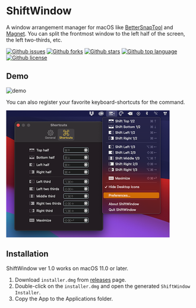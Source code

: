 # ShiftWindow

<!-- ## Short Description -->

A window arrangement manager for macOS like [BetterSnapTool](https://apps.apple.com/us/app/bettersnaptool/id417375580) and [Magnet](https://apps.apple.com/us/app/magnet/id441258766).
You can split the frontmost window to the left half of the screen, the left two-thirds, etc.

<!-- ## Badges -->

[![Github issues](https://img.shields.io/github/issues/Kyome22/ShiftWindow)](https://github.com/Kyome22/ShiftWindow/issues)
[![Github forks](https://img.shields.io/github/forks/Kyome22/ShiftWindow)](https://github.com/Kyome22/ShiftWindow/network/members)
[![Github stars](https://img.shields.io/github/stars/Kyome22/ShiftWindow)](https://github.com/Kyome22/ShiftWindow/stargazers)
[![Github top language](https://img.shields.io/github/languages/top/Kyome22/ShiftWindow)](https://github.com/Kyome22/ShiftWindow/)
[![Github license](https://img.shields.io/github/license/Kyome22/ShiftWindow)](https://github.com/Kyome22/ShiftWindow/)

## Demo

![demo](./resources/demo.gif)

You can also register your favorite keyboard-shortcuts for the command.

![screenshot](./resources/screenshot.png)

## Installation

ShiftWindow ver 1.0 works on macOS 11.0 or later.

1. Download `installer.dmg` from [releases](https://github.com/Kyome22/ShiftWindow/releases) page.
2. Double-click on the `installer.dmg` and open the generated `ShiftWindow Installer`.
3. Copy the App to the Applications folder.
